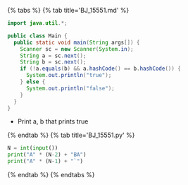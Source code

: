 {% tabs %}
{% tab title='BJ_15551.md' %}

```java
import java.util.*;

public class Main {
  public static void main(String args[]) {
    Scanner sc = new Scanner(System.in);
    String a = sc.next();
    String b = sc.next();
    if (!a.equals(b) && a.hashCode() == b.hashCode()) {
      System.out.println("true");
    } else {
      System.out.println("false");
    }
  }
}
```

* Print a, b that prints true

{% endtab %}
{% tab title='BJ_15551.py' %}

```py
N = int(input())
print("A" * (N-2) + "BA")
print("A" * (N-1) + "`")
```

{% endtab %}
{% endtabs %}